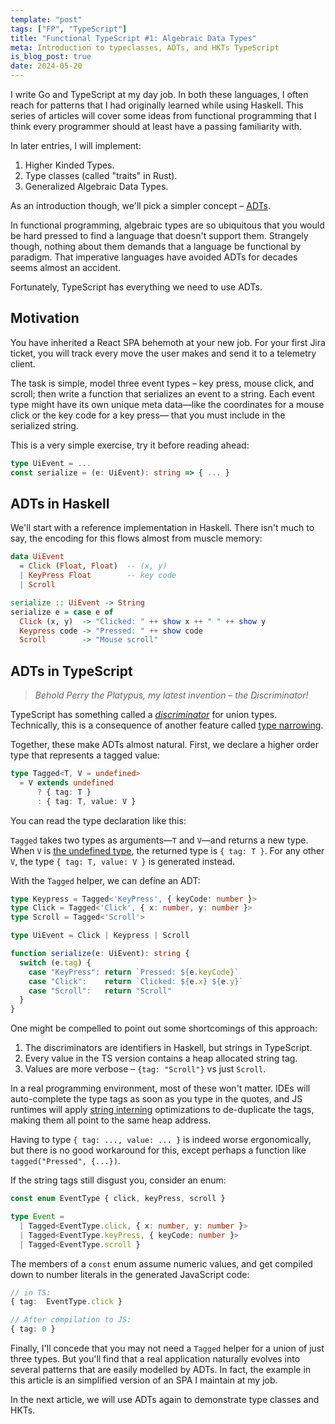 ```yaml
---
template: "post" 
tags: ["FP", "TypeScript"]
title: "Functional TypeScript #1: Algebraic Data Types"
meta: Introduction to typeclasses, ADTs, and HKTs TypeScript
is_blog_post: true
date: 2024-05-20
---
```


I write Go and TypeScript at my day job.
In both these languages, I often reach for patterns that I had originally learned while using Haskell.
This series of articles will cover some ideas from functional programming that I think every programmer should at
least have a passing familiarity with.

In later entries, I will implement:

  1. Higher Kinded Types.
  2. Type classes (called "traits" in Rust).
  3. Generalized Algebraic Data Types.

As an introduction though, we'll pick a simpler concept – [ADTs](https://en.wikipedia.org/wiki/Algebraic_data_type).

In functional programming, algebraic types are so ubiquitous that you would be hard pressed
to find a language that doesn't support them.
Strangely though, nothing about them demands that a language be functional by paradigm.
That imperative languages have avoided ADTs for decades seems almost an accident.

Fortunately, TypeScript has everything we need to use ADTs.

## Motivation

You have inherited a React SPA behemoth at your new job.
For your first Jira ticket, you will track every move the user makes and send it to a telemetry client.

The task is simple, model three event types – key press, mouse click, and scroll;
then write a function that serializes an event to a string.
Each event type might have its own unique meta data—like the
coordinates for a mouse click or the key code for a key press—
that you must include in the serialized string.

This is a very simple exercise, try it before reading ahead:

```ts
type UiEvent = ...
const serialize = (e: UiEvent): string => { ... }
```

## ADTs in Haskell 

We'll start with a reference implementation in Haskell.
There isn't much to say, the encoding for this flows almost from muscle memory:

```hs
data UiEvent 
  = Click (Float, Float)  -- (x, y)
  | KeyPress Float        -- key code 
  | Scroll

serialize :: UiEvent -> String
serialize e = case e of 
  Click (x, y)  -> "Clicked: " ++ show x ++ " " ++ show y
  Keypress code -> "Pressed: " ++ show code
  Scroll        -> "Mouse scroll"
```

## ADTs in TypeScript

> *Behold Perry the Platypus, my latest invention – the Discriminator!*

TypeScript has something called a *[discriminator](https://www.typescriptlang.org/docs/handbook/2/narrowing.html#discriminated-unions)* for union types.
Technically, this is a consequence of another feature called [type narrowing](https://www.typescriptlang.org/docs/handbook/2/narrowing.html).

Together, these make ADTs almost natural.
First, we declare a higher order type that represents a tagged value:

```ts
type Tagged<T, V = undefined>
  = V extends undefined
      ? { tag: T }
      : { tag: T, value: V }
```

You can read the type declaration like this:

`Tagged` takes two types as arguments—`T` and `V`—and returns a new type.
When `V` is [the undefined type](https://www.typescriptlang.org/docs/handbook/2/everyday-types.html#null-and-undefined), the returned type is `{ tag: T }`.
For any other `V`, the type `{ tag: T, value: V }` is generated instead.

With the `Tagged` helper, we can define an ADT:

```ts
type Keypress = Tagged<'KeyPress', { keyCode: number }>
type Click = Tagged<'Click', { x: number, y: number }>
type Scroll = Tagged<'Scroll'>

type UiEvent = Click | Keypress | Scroll

function serialize(e: UiEvent): string {
  switch (e.tag) {
    case "KeyPress": return `Pressed: ${e.keyCode}` 
    case "Click":    return `Clicked: ${e.x} ${e.y}`
    case "Scroll":   return "Scroll"
  }
}
```

One might be compelled to point out some shortcomings of this approach:

1. The discriminators are identifiers in Haskell, but strings in TypeScript.
3. Every value in the TS version contains a heap allocated string tag.
2. Values are more verbose – `{tag: "Scroll"}` vs just `Scroll`.

In a real programming environment, most of these won't matter.
IDEs will auto-complete the type tags as soon as you type in the quotes,
and JS runtimes will apply [string interning](https://en.wikipedia.org/wiki/String_interning) optimizations to 
de-duplicate the tags, making them all point to the same heap address.

Having to type `{ tag: ..., value: ... }` is indeed worse ergonomically,
but there is no good workaround for this, except perhaps a function like 
`tagged("Pressed", {...})`.

If the string tags still disgust you, consider an enum:

```ts
const enum EventType { click, keyPress, scroll }

type Event =
  | Tagged<EventType.click, { x: number, y: number }>
  | Tagged<EventType.keyPress, { keyCode: number }>
  | Tagged<EventType.scroll }

```

The members of a `const` enum assume numeric values,
and get compiled down to number literals in the generated JavaScript code:

```ts
// in TS:
{ tag:  EventType.click }

// After compilation to JS:
{ tag: 0 }
```

Finally, I'll concede that you may not need a `Tagged` helper for a union of just three types.
But you'll find that a real application naturally evolves into several patterns that are easily 
modelled by ADTs.
In fact, the example in this article is an simplified version of an SPA I maintain at my job.

In the next article, we will use ADTs again to demonstrate type classes and HKTs.

